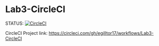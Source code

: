 # Lab3-CircleCI
STATUS: [![CircleCI](https://circleci.com/gh/egilltor17/Lab3-CircleCI.svg?style=svg)](https://circleci.com/gh/egilltor17/Lab3-CircleCI)

CircleCI Project link:
https://circleci.com/gh/egilltor17/workflows/Lab3-CircleCI